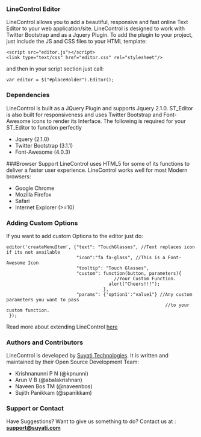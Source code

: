### LineControl Editor
LineControl allows you to add a beautiful, responsive and fast online Text Editor to your web application/site. LineControl is designed to work with Twitter Bootstrap and as a Jquery Plugin. To add the plugin to your project, just include the JS and CSS files to your HTML template:
```
<script src="editor.js"></script>
<link type="text/css" href="editor.css" rel="stylesheet"/>
```
and then in your script section just call:

```
var editor = $("#placeHolder").Editor();
```

### Dependencies
LineControl is built as a JQuery Plugin and supports Jquery 2.1.0. ST_Editor is also built for responsiveness and uses Twitter Bootstrap and Font-Awesome icons to render its Interface. The following is required for your ST_Editor to function perfectly
* Jquery (2.1.0)
* Twitter Bootstrap (3.1.1)
* Font-Awesome (4.0.3)

###Browser Support
LineControl uses HTML5 for some of its functions to deliver a faster user experience. LineControl works well for most Modern browsers:
* Google Chrome
* Mozilla Firefox
* Safari
* Internet Explorer (>=10)

### Adding Custom Options
If you want to add custom Options to the editor just do:
```
editor('createMenuItem', {"text": "TouchGlasses", //Text replaces icon if its not available
                          "icon":"fa fa-glass", //This is a Font-Awesome Icon 
                          "tooltip": "Touch Glasses",
                          "custom": function(button, parameters){ 
                                        //Your Custom Function.
                                      alert("Cheers!!!");
                                    },
                          "params": {'option1':"value1"} //Any custom parameters you want to pass
                                                           //to your custom function.
 });
```

Read more about extending LineControl [here](https://github.com/suyati/line-control/wiki)

### Authors and Contributors
LineControl is developed by [Suyati Technologies](http://suyati.com/products).
It is written and maintained by their Open Source Development Team:
* Krishnanunni P N (@kpnunni)
* Arun V B (@abalakrishnan)
* Naveen Bos TM (@naveenbos)
* Sujith Panikkam (@spanikkam)

### Support or Contact
Have Suggestions? Want to give us something to do? Contact us at : **support@suyati.com**
